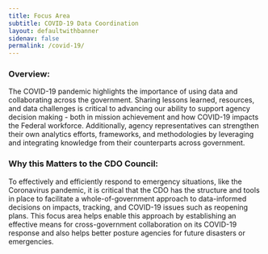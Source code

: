 ```yaml
---
title: Focus Area
subtitle: COVID-19 Data Coordination
layout: defaultwithbanner
sidenav: false
permalink: /covid-19/
---
```

### Overview:
The COVID-19 pandemic highlights the importance of using data and collaborating across the government.  Sharing lessons learned, resources, and data challenges is critical to advancing our ability to support agency decision making - both in mission achievement and how COVID-19 impacts the Federal workforce.  Additionally, agency representatives can strengthen their own analytics efforts, frameworks, and methodologies by leveraging and integrating knowledge from their counterparts across government.

### Why this Matters to the CDO Council:
To effectively and efficiently respond to emergency situations, like the Coronavirus pandemic, it is critical that the CDO has the structure and tools in place to facilitate a whole-of-government approach to data-informed decisions on impacts, tracking, and COVID-19 issues such as reopening plans. This focus area helps enable this approach by establishing an effective means for cross-government collaboration on its COVID-19 response and also helps better posture agencies for future disasters or emergencies.
<p>&nbsp;</p>
